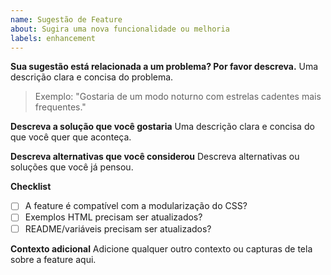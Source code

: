 ```yaml
---
name: Sugestão de Feature
about: Sugira uma nova funcionalidade ou melhoria
labels: enhancement
---
```


**Sua sugestão está relacionada a um problema? Por favor descreva.**
Uma descrição clara e concisa do problema.

> Exemplo: "Gostaria de um modo noturno com estrelas cadentes mais frequentes."

**Descreva a solução que você gostaria**
Uma descrição clara e concisa do que você quer que aconteça.

**Descreva alternativas que você considerou**
Descreva alternativas ou soluções que você já pensou.

**Checklist**
- [ ] A feature é compatível com a modularização do CSS?
- [ ] Exemplos HTML precisam ser atualizados?
- [ ] README/variáveis precisam ser atualizados?

**Contexto adicional**
Adicione qualquer outro contexto ou capturas de tela sobre a feature aqui. 